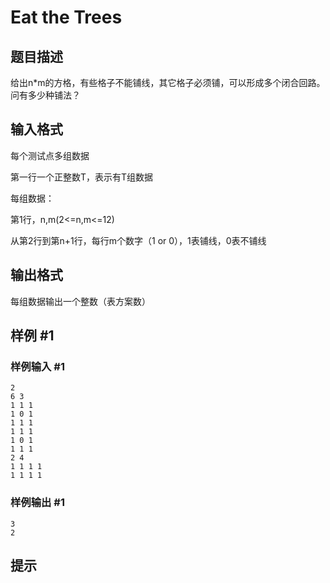 # Eat the Trees

## 题目描述

给出n*m的方格，有些格子不能铺线，其它格子必须铺，可以形成多个闭合回路。问有多少种铺法？

## 输入格式

每个测试点多组数据

第一行一个正整数T，表示有T组数据

每组数据：

  第1行，n,m(2<=n,m<=12)

  从第2行到第n+1行，每行m个数字（1 or 0），1表铺线，0表不铺线

## 输出格式

每组数据输出一个整数（表方案数）

## 样例 #1

### 样例输入 #1
```
2
6 3
1 1 1
1 0 1
1 1 1
1 1 1
1 0 1
1 1 1
2 4
1 1 1 1
1 1 1 1
```

### 样例输出 #1

```
3
2
```

## 提示


